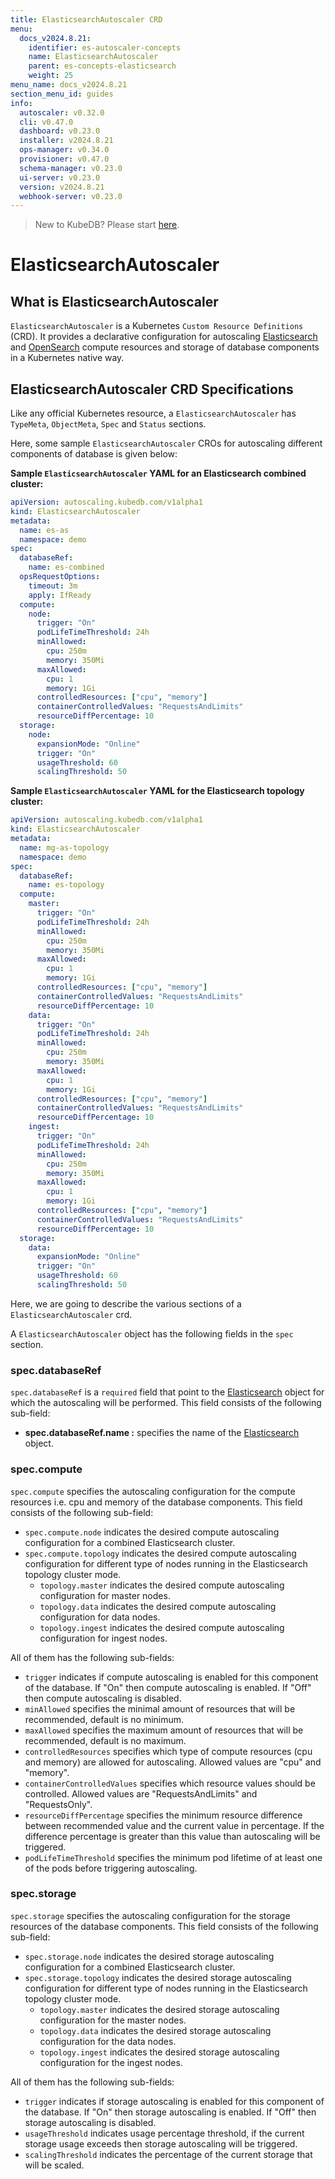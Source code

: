 ```yaml
---
title: ElasticsearchAutoscaler CRD
menu:
  docs_v2024.8.21:
    identifier: es-autoscaler-concepts
    name: ElasticsearchAutoscaler
    parent: es-concepts-elasticsearch
    weight: 25
menu_name: docs_v2024.8.21
section_menu_id: guides
info:
  autoscaler: v0.32.0
  cli: v0.47.0
  dashboard: v0.23.0
  installer: v2024.8.21
  ops-manager: v0.34.0
  provisioner: v0.47.0
  schema-manager: v0.23.0
  ui-server: v0.23.0
  version: v2024.8.21
  webhook-server: v0.23.0
---
```


> New to KubeDB? Please start [here](/docs/v2024.8.21/README).

# ElasticsearchAutoscaler

## What is ElasticsearchAutoscaler

`ElasticsearchAutoscaler` is a Kubernetes `Custom Resource Definitions` (CRD). It provides a declarative configuration for autoscaling [Elasticsearch](https://www.elastic.co/products/elasticsearch) and [OpenSearch](https://opensearch.org/) compute resources and storage of database components in a Kubernetes native way.

## ElasticsearchAutoscaler CRD Specifications

Like any official Kubernetes resource, a `ElasticsearchAutoscaler` has `TypeMeta`, `ObjectMeta`, `Spec` and `Status` sections.

Here, some sample `ElasticsearchAutoscaler` CROs for autoscaling different components of database is given below:

**Sample `ElasticsearchAutoscaler` YAML for an Elasticsearch combined cluster:**

```yaml
apiVersion: autoscaling.kubedb.com/v1alpha1
kind: ElasticsearchAutoscaler
metadata:
  name: es-as
  namespace: demo
spec:
  databaseRef:
    name: es-combined
  opsRequestOptions:
    timeout: 3m
    apply: IfReady
  compute:
    node:
      trigger: "On"
      podLifeTimeThreshold: 24h
      minAllowed:
        cpu: 250m
        memory: 350Mi
      maxAllowed:
        cpu: 1
        memory: 1Gi
      controlledResources: ["cpu", "memory"]
      containerControlledValues: "RequestsAndLimits"
      resourceDiffPercentage: 10
  storage:
    node:
      expansionMode: "Online"
      trigger: "On"
      usageThreshold: 60
      scalingThreshold: 50
```

**Sample `ElasticsearchAutoscaler` YAML for the Elasticsearch topology cluster:**

```yaml
apiVersion: autoscaling.kubedb.com/v1alpha1
kind: ElasticsearchAutoscaler
metadata:
  name: mg-as-topology
  namespace: demo
spec:
  databaseRef:
    name: es-topology
  compute:
    master:
      trigger: "On"
      podLifeTimeThreshold: 24h
      minAllowed:
        cpu: 250m
        memory: 350Mi
      maxAllowed:
        cpu: 1
        memory: 1Gi
      controlledResources: ["cpu", "memory"]
      containerControlledValues: "RequestsAndLimits"
      resourceDiffPercentage: 10
    data:
      trigger: "On"
      podLifeTimeThreshold: 24h
      minAllowed:
        cpu: 250m
        memory: 350Mi
      maxAllowed:
        cpu: 1
        memory: 1Gi
      controlledResources: ["cpu", "memory"]
      containerControlledValues: "RequestsAndLimits"
      resourceDiffPercentage: 10
    ingest:
      trigger: "On"
      podLifeTimeThreshold: 24h
      minAllowed:
        cpu: 250m
        memory: 350Mi
      maxAllowed:
        cpu: 1
        memory: 1Gi
      controlledResources: ["cpu", "memory"]
      containerControlledValues: "RequestsAndLimits"
      resourceDiffPercentage: 10
  storage:
    data:
      expansionMode: "Online"
      trigger: "On"
      usageThreshold: 60
      scalingThreshold: 50
```

Here, we are going to describe the various sections of a `ElasticsearchAutoscaler` crd.

A `ElasticsearchAutoscaler` object has the following fields in the `spec` section.

### spec.databaseRef

`spec.databaseRef` is a `required` field that point to the [Elasticsearch](/docs/v2024.8.21/guides/elasticsearch/concepts/elasticsearch/) object for which the autoscaling will be performed. This field consists of the following sub-field:

- **spec.databaseRef.name :** specifies the name of the [Elasticsearch](/docs/v2024.8.21/guides/elasticsearch/concepts/elasticsearch/) object.

### spec.compute

`spec.compute` specifies the autoscaling configuration for the compute resources i.e. cpu and memory of the database components. This field consists of the following sub-field:

- `spec.compute.node` indicates the desired compute autoscaling configuration for a combined Elasticsearch cluster.
- `spec.compute.topology` indicates the desired compute autoscaling configuration for different type of nodes running in the Elasticsearch topology cluster mode.
  - `topology.master` indicates the desired compute autoscaling configuration for master nodes.
  - `topology.data` indicates the desired compute autoscaling configuration for data nodes.
  - `topology.ingest` indicates the desired compute autoscaling configuration for ingest nodes.

All of them has the following sub-fields:

- `trigger` indicates if compute autoscaling is enabled for this component of the database. If "On" then compute autoscaling is enabled. If "Off" then compute autoscaling is disabled.
- `minAllowed` specifies the minimal amount of resources that will be recommended, default is no minimum.
- `maxAllowed` specifies the maximum amount of resources that will be recommended, default is no maximum.
- `controlledResources` specifies which type of compute resources (cpu and memory) are allowed for autoscaling. Allowed values are "cpu" and "memory".
- `containerControlledValues` specifies which resource values should be controlled. Allowed values are "RequestsAndLimits" and "RequestsOnly".
- `resourceDiffPercentage` specifies the minimum resource difference between recommended value and the current value in percentage. If the difference percentage is greater than this value than autoscaling will be triggered.
- `podLifeTimeThreshold` specifies the minimum pod lifetime of at least one of the pods before triggering autoscaling.

### spec.storage

`spec.storage` specifies the autoscaling configuration for the storage resources of the database components. This field consists of the following sub-field:

- `spec.storage.node` indicates the desired storage autoscaling configuration for a combined Elasticsearch cluster.
- `spec.storage.topology` indicates the desired storage autoscaling configuration for different type of nodes running in the Elasticsearch topology cluster mode.
  - `topology.master` indicates the desired storage autoscaling configuration for the master nodes.
  - `topology.data` indicates the desired storage autoscaling configuration for the data nodes.
  - `topology.ingest` indicates the desired storage autoscaling configuration for the ingest nodes.

All of them has the following sub-fields:

- `trigger` indicates if storage autoscaling is enabled for this component of the database. If "On" then storage autoscaling is enabled. If "Off" then storage autoscaling is disabled.
- `usageThreshold` indicates usage percentage threshold, if the current storage usage exceeds then storage autoscaling will be triggered.
- `scalingThreshold` indicates the percentage of the current storage that will be scaled.
